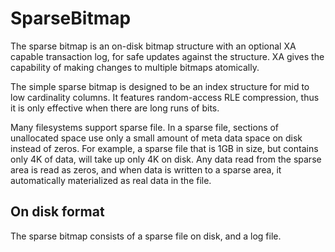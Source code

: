 # SparseBitmap
The sparse bitmap is an on-disk bitmap structure with an optional
XA capable transaction log, for safe updates against the structure.
XA gives the capability of making changes to multiple bitmaps atomically.

The simple sparse bitmap is designed to be an index structure for mid to low
cardinality columns.  It features random-access RLE compression, thus
it is only effective when there are long runs of bits.

Many filesystems support sparse file.  In a sparse file, sections of 
unallocated space use only a small amount of meta data space on disk
instead of zeros.  For example, a sparse file that is 1GB in size, but
contains only 4K of data, will take up only 4K on disk.  Any data read
from the sparse area is read as zeros, and when data is written to a
sparse area, it automatically materialized as real data in the file.

## On disk format
The sparse bitmap consists of a sparse file on disk, and a log file.

